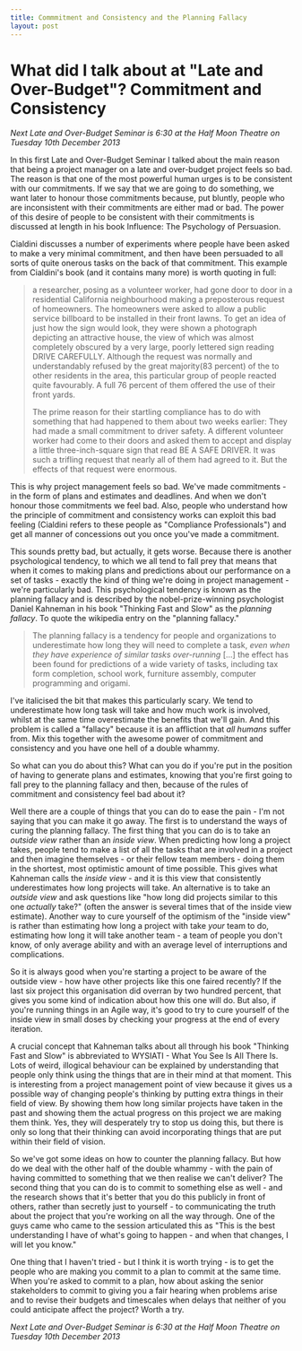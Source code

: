 ```yaml
---
title: Commmitment and Consistency and the Planning Fallacy
layout: post
---
```


# What did I talk about at "Late and Over-Budget"? Commitment and Consistency

*Next Late and Over-Budget Seminar is 6:30 at the Half Moon Theatre on Tuesday 10th December 2013*

In this first Late and Over-Budget Seminar I talked about the main reason that being a project manager on a late and over-budget project feels so bad. The reason is that one of the most powerful human urges is to be consistent with our commitments.  If we say that we are going to do something, we want later to honour those commitments because, put bluntly, people who are inconsistent with their commitments are either mad or bad.  The power of this desire of people to be consistent with their commitments is discussed at length in his book Influence: The Psychology of Persuasion.

Cialdini discusses a number of experiments where people have been asked to make a very minimal commitment, and then have been persuaded to all sorts of quite onerous tasks on the back of that commitment.  This example from Cialdini's book (and it contains many more) is worth quoting in full:

>a researcher, posing as a volunteer worker, had gone door to door in a residential California neighbourhood making a preposterous request of homeowners.  The homeowners were asked to allow a public service billboard to be installed in their front lawns. To get an idea of just how the sign would look, they were shown a photograph depicting an attractive house, the view of which was almost completely obscured by a very large, poorly lettered sign reading DRIVE CAREFULLY.  Although the request was normally and understandably refused by the great majority(83 percent) of the to other residents in the area, this particular group of people reacted quite favourably.  A full 76 percent of them offered the use of their front yards. 
>
>The prime reason for their startling compliance has to do with something that had happened to them about two weeks earlier: They had made a small commitment to driver safety.  A different volunteer worker had come to their doors and asked them to accept and display a little three-inch-square sign that read BE A SAFE DRIVER. It was such a trifling request that nearly all of them had agreed to it.  But the effects of that request were enormous.

This is why project management feels so bad.  We've made commitments - in the form of plans and estimates and deadlines.  And when we don't honour those commitments we feel bad. Also, people who understand how the principle of commitment and consistency works can exploit this bad feeling (Cialdini refers to these people as "Compliance Professionals") and get all manner of concessions out you once you've made a commitment.

This sounds pretty bad, but actually, it gets worse.  Because there is another psychological tendency, to which we all tend to fall prey that means that when it comes to making plans and predictions about our performance on a set of tasks - exactly the kind of thing we're doing in project management - we're particularly bad.  This psychological tendency is known as the planning fallacy and is described by the nobel-prize-winning psychologist Daniel Kahneman in his book "Thinking Fast and Slow" as the *planning fallacy*.  To quote the wikipedia entry on the "planning fallacy."

>The planning fallacy is a tendency for people and organizations to underestimate how long they will need to complete a task, *even when they have experience of similar tasks over-running* [...] the effect has been found for predictions of a wide variety of tasks, including tax form completion, school work, furniture assembly, computer programming and origami.

I've italicised the bit that makes this particularly scary. We tend to underestimate how long task will take and how much work is involved, whilst at the same time overestimate the benefits that we'll gain. And this problem is called a "fallacy" because it is an affliction that *all humans* suffer from.  Mix this together with the awesome power of commitment and consistency and you have one hell of a double whammy.

So what can you do about this?  What can you do if you're put in the position of having to generate plans and estimates, knowing that you're first going to fall prey to the planning fallacy and then, because of the rules of commitment and consistency feel bad about it?

Well there are a couple of things that you can do to ease the pain - I'm not saying that you can make it go away.  The first is to understand the ways of curing the planning fallacy.  The first thing that you can do is to take an *outside view* rather than an *inside view*.  When predicting how long a project takes, people tend to make a list of all the tasks that are involved in a project and then imagine themselves - or their fellow team members - doing them in the shortest, most optimistic amount of time possible.  This gives what Kahneman calls the *inside view* - and it is this view that consistently underestimates how long projects will take.  An alternative is to take an *outside view* and ask  questions like "how long did projects similar to this one *actually* take?" (often the answer is several times that of the inside view estimate).  Another way to cure yourself of the optimism of the "inside view" is rather than estimating how long a project with take *your* team to do, estimating how long it will take another team - a team of people you don't know, of only average ability and with an average level of interruptions and complications.

So it is always good when you're starting a project to be aware of the outside view - how have other projects like this one faired recently? If the last six project this organisation did overran by two hundred percent, that gives you some kind of indication about how this one will do.  But also, if you're running things in an Agile way, it's good to try to cure yourself of the inside view in small doses by checking your progress at the end of every iteration.

A crucial concept that Kahneman talks about all through his book "Thinking Fast and Slow" is abbreviated to WYSIATI - What You See Is All There Is.  Lots of weird, illogical behaviour can be explained by understanding that people only think using the things that are in their mind at that moment.  This is interesting from a project management point of view because it gives us a possible way of changing people's thinking by putting extra things in their field of view.  By showing them how long similar projects have taken in the past and showing them the actual progress on this project we are making them think. Yes, they will desperately try to stop us doing this, but there is only so long that their thinking can avoid incorporating things that are put within their field of vision.

So we've got some ideas on how to counter the planning fallacy. But how do we deal with the other half of the double whammy - with the pain of having committed to something that we then realise we can't deliver? The second thing that you can do is to commit to something else as well - and the research shows that it's better that you do this publicly in front of others, rather than secretly just to yourself - to communicating the truth about the project that you're working on all the way through.  One of the guys came who came to the session articulated this as "This is the best understanding I have of what's going to happen - and when that changes, I will let you know." 

One thing that I haven't tried - but I think it is worth trying - is to get the people who are making you commit to a plan to commit at the same time.  When you're asked to commit to a plan, how about asking the senior stakeholders to commit to giving you a fair hearing when problems arise and to revise their budgets and timescales when delays that neither of you could anticipate affect the project?  Worth a try.

*Next Late and Over-Budget Seminar is 6:30 at the Half Moon Theatre on Tuesday 10th December 2013*
